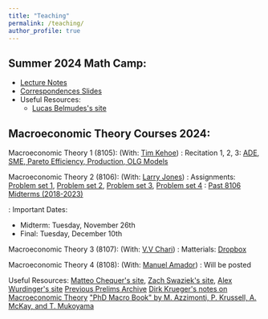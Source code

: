 ```yaml
---
title: "Teaching"
permalink: /teaching/
author_profile: true
---
```


## Summer 2024 Math Camp:
- [Lecture Notes](https://drive.google.com/file/d/1A_gH0oTXK0oB0KP5WjwByolUvRtiAruA/view?usp=drive_link)
- [Correspondences Slides](https://drive.google.com/file/d/1zhnIM8AfXSzKA5Z2nInnn8ocj409cujB/view?usp=drive_link)
- Useful Resources: 
  - [Lucas Belmudes's site](https://sites.google.com/umn.edu/lbelmudes/lucas-belmudes)

## Macroeconomic Theory Courses 2024:

Macroeconomic Theory 1 (8105): (With: [Tim Kehoe](https://users.econ.umn.edu/~tkehoe/))
: Recitation 1, 2, 3: [ADE, SME, Pareto Efficiency, Production, OLG Models](https://drive.google.com/file/d/1fpI6FbmA007g5nYuvVnhtUUrSj6cJhMj/view?usp=drive_link)

Macroeconomic Theory 2 (8106): (With: [Larry Jones](https://sites.google.com/umn.edu/larryjones/home))
: Assignments: [Problem set 1](https://drive.google.com/file/d/1w7J7xFpHLYhpUNq5ES2-wjFxnUbWm4Ek/view?usp=drive_link), [Problem set 2](https://drive.google.com/file/d/1WflTtwx-x9guxdtNa9UNYezm6Pvg1PZ1/view?usp=drive_link), [Problem set 3](https://drive.google.com/file/d/1X2hPZXWvmb72AJ5JKGnldbRHUX9tleV6/view?usp=drive_link), [Problem set 4](https://drive.google.com/file/d/1hiF7NiBVHxLrUDV75N3dtjR_tK-TBMBt/view?usp=drive_link)
: [Past 8106 Midterms (2018-2023)](https://drive.google.com/file/d/1TK_WVbp0EiMqzSQPlOz5UmdOM5g3A2iJ/view?usp=sharing)

: Important Dates:
  - Midterm: Tuesday, November 26th
  - Final: Tuesday, December 10th

Macroeconomic Theory 3 (8107): (With: [V.V Chari](https://sites.google.com/umn.edu/vvchari/home))
: Matterials: [Dropbox](https://www.dropbox.com/scl/fo/uyurufl89g833htvujd47/ACeMvge3Lg2mAliQ9baCg4s?rlkey=bkejnuwszm7r55je0u6xfaqmd&st=01dnzm46&dl=0)

Macroeconomic Theory 4 (8108): (With: [Manuel Amador](https://manuelamador.me/))
: Will be posted

Useful Resources: 
[Matteo Chequer's site](https://sites.google.com/view/matteobchequer), [Zach Swaziek's site](https://sites.google.com/view/zach-swaziek/home?authuser=1), [Alex Wurdinger's site](https://sites.google.com/view/alexwurdinger/home?authuser=0)
[Previous Prelims Archive](https://sites.google.com/umn.edu/econintranet/grads/written-prelims/prelim-archive)
[Dirk Krueger's notes on Macroeconomic Theory](https://drive.google.com/file/d/1UzMWSs3_tTjJkBddKpzR0K77aRsY5t6Q/view?usp=drive_link)
["PhD Macro Book" by M. Azzimonti, P. Krussell, A. McKay, and T. Mukoyama](https://phdmacrobook.org/)

